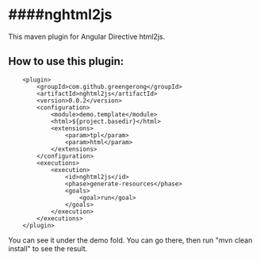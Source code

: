 
####nghtml2js
=========================

 This maven plugin for Angular Directive html2js.

## How to use this plugin:

        <plugin>
            <groupId>com.github.greengerong</groupId>
            <artifactId>nghtml2js</artifactId>
            <version>0.0.2</version>
            <configuration>
                <module>demo.template</module>
                <html>${project.basedir}</html>
                <extensions>
                    <param>tpl</param>
                    <param>html</param>
                </extensions>
            </configuration>
            <executions>
                <execution>
                    <id>nghtml2js</id>
                    <phase>generate-resources</phase>
                    <goals>
                        <goal>run</goal>
                    </goals>
                </execution>
            </executions>
        </plugin>

   You can see it under the demo fold. You can go there, then run "mvn clean install" to see the result.